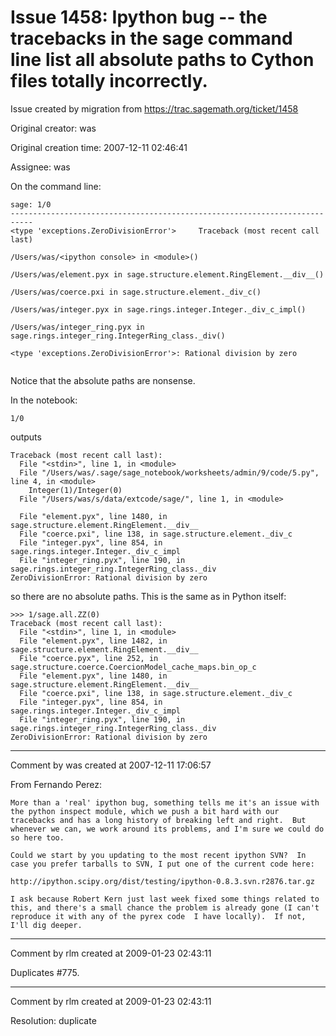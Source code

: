 # Issue 1458: Ipython bug -- the tracebacks in the sage command line list all absolute paths to Cython files totally incorrectly.

Issue created by migration from https://trac.sagemath.org/ticket/1458

Original creator: was

Original creation time: 2007-12-11 02:46:41

Assignee: was

On the command line:

```
sage: 1/0
---------------------------------------------------------------------------
<type 'exceptions.ZeroDivisionError'>     Traceback (most recent call last)

/Users/was/<ipython console> in <module>()

/Users/was/element.pyx in sage.structure.element.RingElement.__div__()

/Users/was/coerce.pxi in sage.structure.element._div_c()

/Users/was/integer.pyx in sage.rings.integer.Integer._div_c_impl()

/Users/was/integer_ring.pyx in sage.rings.integer_ring.IntegerRing_class._div()

<type 'exceptions.ZeroDivisionError'>: Rational division by zero


```


Notice that the absolute paths are nonsense.

In the notebook:

```
1/0
```

outputs

```
Traceback (most recent call last):
  File "<stdin>", line 1, in <module>
  File "/Users/was/.sage/sage_notebook/worksheets/admin/9/code/5.py", line 4, in <module>
    Integer(1)/Integer(0)
  File "/Users/was/s/data/extcode/sage/", line 1, in <module>
    
  File "element.pyx", line 1480, in sage.structure.element.RingElement.__div__
  File "coerce.pxi", line 138, in sage.structure.element._div_c
  File "integer.pyx", line 854, in sage.rings.integer.Integer._div_c_impl
  File "integer_ring.pyx", line 190, in sage.rings.integer_ring.IntegerRing_class._div
ZeroDivisionError: Rational division by zero
```


so there are no absolute paths.  This is the same as in Python itself:


```
>>> 1/sage.all.ZZ(0)
Traceback (most recent call last):
  File "<stdin>", line 1, in <module>
  File "element.pyx", line 1482, in sage.structure.element.RingElement.__div__
  File "coerce.pyx", line 252, in sage.structure.coerce.CoercionModel_cache_maps.bin_op_c
  File "element.pyx", line 1480, in sage.structure.element.RingElement.__div__
  File "coerce.pxi", line 138, in sage.structure.element._div_c
  File "integer.pyx", line 854, in sage.rings.integer.Integer._div_c_impl
  File "integer_ring.pyx", line 190, in sage.rings.integer_ring.IntegerRing_class._div
ZeroDivisionError: Rational division by zero
```



---

Comment by was created at 2007-12-11 17:06:57

From Fernando Perez:

```
More than a 'real' ipython bug, something tells me it's an issue with
the python inspect module, which we push a bit hard with our
tracebacks and has a long history of breaking left and right.  But
whenever we can, we work around its problems, and I'm sure we could do
so here too.

Could we start by you updating to the most recent ipython SVN?  In
case you prefer tarballs to SVN, I put one of the current code here:

http://ipython.scipy.org/dist/testing/ipython-0.8.3.svn.r2876.tar.gz

I ask because Robert Kern just last week fixed some things related to
this, and there's a small chance the problem is already gone (I can't
reproduce it with any of the pyrex code  I have locally).  If not,
I'll dig deeper.
```



---

Comment by rlm created at 2009-01-23 02:43:11

Duplicates #775.


---

Comment by rlm created at 2009-01-23 02:43:11

Resolution: duplicate
